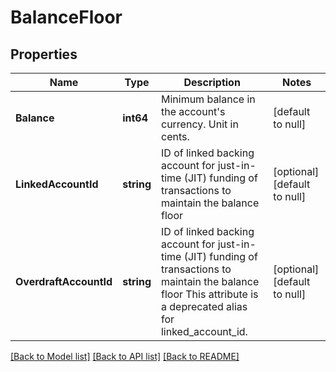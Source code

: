 # BalanceFloor

## Properties
Name | Type | Description | Notes
------------ | ------------- | ------------- | -------------
**Balance** | **int64** | Minimum balance in the account&#x27;s currency. Unit in cents. | [default to null]
**LinkedAccountId** | **string** | ID of linked backing account for just-in-time (JIT) funding of transactions to maintain the balance floor  | [optional] [default to null]
**OverdraftAccountId** | **string** | ID of linked backing account for just-in-time (JIT) funding of transactions to maintain the balance floor This attribute is a deprecated alias for linked_account_id.  | [optional] [default to null]

[[Back to Model list]](../README.md#documentation-for-models) [[Back to API list]](../README.md#documentation-for-api-endpoints) [[Back to README]](../README.md)

